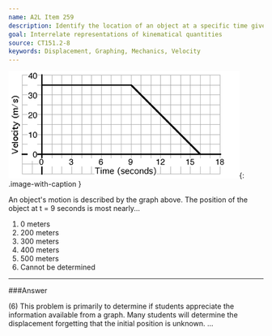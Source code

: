 ```yaml
---
name: A2L Item 259
description: Identify the location of an object at a specific time given a plot of velocity versus time.
goal: Interrelate representations of kinematical quantities
source: CT151.2-8
keywords: Displacement, Graphing, Mechanics, Velocity
---
```


![Item259_fig1.gif](../images/Item259_fig1.gif){: .image-with-caption } 

An object's motion is described by the graph above. The position of the
object at t = 9 seconds is most nearly...

1. 0 meters
2. 200 meters
3. 300 meters
4. 400 meters
5. 500 meters
6. Cannot be determined


<hr/>

###Answer

(6) This problem is primarily to determine if students appreciate the
information available from a graph. Many students will determine the
displacement forgetting that the initial position is unknown.
...
